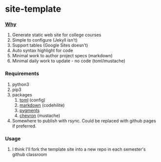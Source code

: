 # site-template

### [Why](https://xkcd.com/1319)
1. Generate static web site for college courses
1. Simple to configure (Jekyll isn't)
1. Support tables (Google Sites doesn't)
1. Auto syntax highlight for code
1. Minimal work to author project specs (markdown)
1. Minimal daily work to update - no code (toml/mustache)

### Requirements
1. python3
1. pip3
1. packages
	1. [toml](https://github.com/uiri/toml) (config)
	1. [markdown](https://python-markdown.github.io/) (codehilite)
	1. [pygments](https://pygments.org/)
	1. [chevron](https://github.com/noahmorrison/chevron) (mustache)
1. Somewhere to publish with rsync. Could be replaced with github pages if preferred.

### Usage
1. I think I'll fork the template site into a new repo in each semester's github classroom
